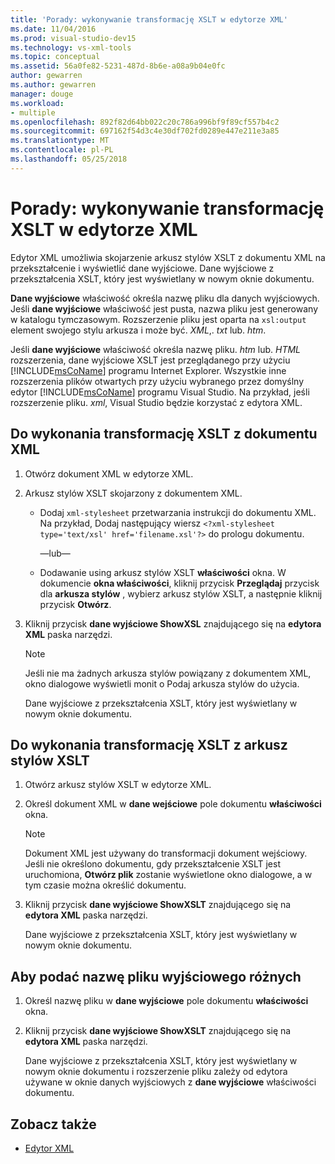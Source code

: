 ```yaml
---
title: 'Porady: wykonywanie transformację XSLT w edytorze XML'
ms.date: 11/04/2016
ms.prod: visual-studio-dev15
ms.technology: vs-xml-tools
ms.topic: conceptual
ms.assetid: 56a0fe82-5231-487d-8b6e-a08a9b04e0fc
author: gewarren
ms.author: gewarren
manager: douge
ms.workload:
- multiple
ms.openlocfilehash: 892f82d64bb022c20c786a996bf9f89cf557b4c2
ms.sourcegitcommit: 697162f54d3c4e30df702fd0289e447e211e3a85
ms.translationtype: MT
ms.contentlocale: pl-PL
ms.lasthandoff: 05/25/2018
---
```

# <a name="how-to-execute-an-xslt-transformation-from-the-xml-editor"></a>Porady: wykonywanie transformację XSLT w edytorze XML

Edytor XML umożliwia skojarzenie arkusz stylów XSLT z dokumentu XML na przekształcenie i wyświetlić dane wyjściowe. Dane wyjściowe z przekształcenia XSLT, który jest wyświetlany w nowym oknie dokumentu.

**Dane wyjściowe** właściwość określa nazwę pliku dla danych wyjściowych. Jeśli **dane wyjściowe** właściwość jest pusta, nazwa pliku jest generowany w katalogu tymczasowym. Rozszerzenie pliku jest oparta na `xsl:output` element swojego stylu arkusza i może być. *XML*,. *txt* lub. *htm*.

Jeśli **dane wyjściowe** właściwość określa nazwę pliku. *htm* lub. *HTML* rozszerzenia, dane wyjściowe XSLT jest przeglądanego przy użyciu [!INCLUDE[msCoName](../xml-tools/includes/msconame_md.md)] programu Internet Explorer. Wszystkie inne rozszerzenia plików otwartych przy użyciu wybranego przez domyślny edytor [!INCLUDE[msCoName](../xml-tools/includes/msconame_md.md)] programu Visual Studio. Na przykład, jeśli rozszerzenie pliku. *xml*, Visual Studio będzie korzystać z edytora XML.

## <a name="to-execute-an-xslt-transformation-from-an-xml-document"></a>Do wykonania transformację XSLT z dokumentu XML

1.  Otwórz dokument XML w edytorze XML.

2.  Arkusz stylów XSLT skojarzony z dokumentem XML.

    -   Dodaj `xml-stylesheet` przetwarzania instrukcji do dokumentu XML. Na przykład, Dodaj następujący wiersz `<?xml-stylesheet type='text/xsl' href='filename.xsl'?>` do prologu dokumentu.

         —lub—

    -   Dodawanie using arkusz stylów XSLT **właściwości** okna. W dokumencie **okna właściwości**, kliknij przycisk **Przeglądaj** przycisk dla **arkusza stylów** , wybierz arkusz stylów XSLT, a następnie kliknij przycisk **Otwórz**.

3.  Kliknij przycisk **dane wyjściowe ShowXSL** znajdującego się na **edytora XML** paska narzędzi.

    > [!NOTE]
    > Jeśli nie ma żadnych arkusza stylów powiązany z dokumentem XML, okno dialogowe wyświetli monit o Podaj arkusza stylów do użycia.
    >
    >  Dane wyjściowe z przekształcenia XSLT, który jest wyświetlany w nowym oknie dokumentu.

## <a name="to-execute-an-xslt-transformation-from-an-xslt-style-sheet"></a>Do wykonania transformację XSLT z arkusz stylów XSLT

1.  Otwórz arkusz stylów XSLT w edytorze XML.

2.  Określ dokument XML w **dane wejściowe** pole dokumentu **właściwości** okna.

    > [!NOTE]
    > Dokument XML jest używany do transformacji dokument wejściowy. Jeśli nie określono dokumentu, gdy przekształcenie XSLT jest uruchomiona, **Otwórz plik** zostanie wyświetlone okno dialogowe, a w tym czasie można określić dokumentu.

3.  Kliknij przycisk **dane wyjściowe ShowXSLT** znajdującego się na **edytora XML** paska narzędzi.

     Dane wyjściowe z przekształcenia XSLT, który jest wyświetlany w nowym oknie dokumentu.

## <a name="to-provide-a-different-output-file-name"></a>Aby podać nazwę pliku wyjściowego różnych

1.  Określ nazwę pliku w **dane wyjściowe** pole dokumentu **właściwości** okna.

2.  Kliknij przycisk **dane wyjściowe ShowXSLT** znajdującego się na **edytora XML** paska narzędzi.

     Dane wyjściowe z przekształcenia XSLT, który jest wyświetlany w nowym oknie dokumentu i rozszerzenie pliku zależy od edytora używane w oknie danych wyjściowych z **dane wyjściowe** właściwości dokumentu.

## <a name="see-also"></a>Zobacz także

- [Edytor XML](../xml-tools/xml-editor.md)